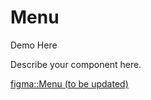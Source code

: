 <script lang="ts" setup>
import Menu from '@cypress-design/vue-menu'
</script>

# Menu

<DemoWrapper>
	<div>Demo Here</div>
</DemoWrapper>

Describe your component here.

[figma::Menu (to be updated)](https://www.figma.com/file/...)
